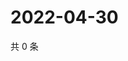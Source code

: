 # 2022-04-30

共 0 条

<!-- BEGIN WEIBO -->
<!-- 最后更新时间 Sat Apr 30 2022 09:38:08 GMT+0800 (China Standard Time) -->

<!-- END WEIBO -->
